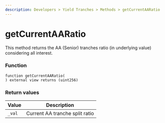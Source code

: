 ```yaml
---
description: Developers > Yield Tranches > Methods > getCurrentAARatio
---
```


# getCurrentAARatio

This method returns the AA (Senior) tranches ratio (in underlying value) considering all interest.

### Function

```solidity
function getCurrentAARatio(
) external view returns (uint256)
```

### Return values

| Value  | Description                    |
| ------ | ------------------------------ |
| `_val` | Current AA tranche split ratio |
